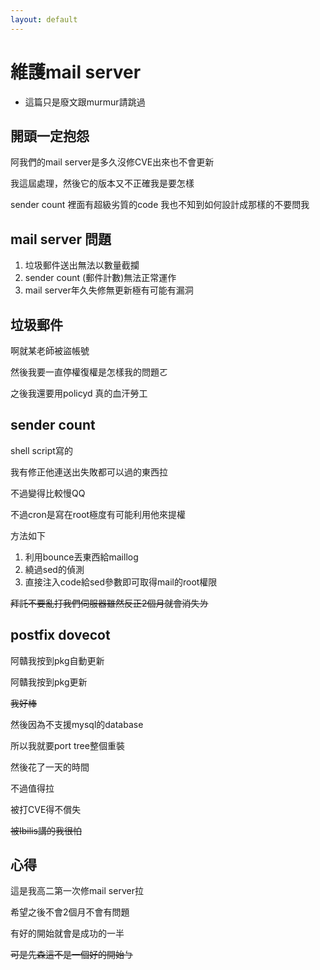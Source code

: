 ```yaml
---
layout: default
---
```


# 維護mail server

- 這篇只是廢文跟murmur請跳過

## 開頭一定抱怨

阿我們的mail server是多久沒修CVE出來也不會更新

我這屆處理，然後它的版本又不正確我是要怎樣

sender count 裡面有超級劣質的code 我也不知到如何設計成那樣的不要問我

## mail server 問題

1. 垃圾郵件送出無法以數量截攔
2. sender count (郵件計數)無法正常運作
3. mail server年久失修無更新極有可能有漏洞

## 垃圾郵件

啊就某老師被盜帳號

然後我要一直停權復權是怎樣我的問題ㄛ

之後我還要用policyd 真的血汗勞工

## sender count


shell script寫的

我有修正他連送出失敗都可以過的東西拉

不過變得比較慢QQ

不過cron是寫在root極度有可能利用他來提權

方法如下
1. 利用bounce丟東西給maillog
2. 繞過sed的偵測
3. 直接注入code給sed參數即可取得mail的root權限

~~拜託不要亂打我們伺服器雖然反正2個月就會消失ㄌ~~

## postfix dovecot

阿贛我按到pkg自動更新

阿贛我按到pkg更新

~~我好棒~~

然後因為不支援mysql的database

所以我就要port tree整個重裝

然後花了一天的時間

不過值得拉

被打CVE得不償失

~~被Ibilis講的我很怕~~

## 心得 

這是我高二第一次修mail server拉

希望之後不會2個月不會有問題

有好的開始就會是成功的一半

~~可是先森這不是一個好的開始ㄅ~~
